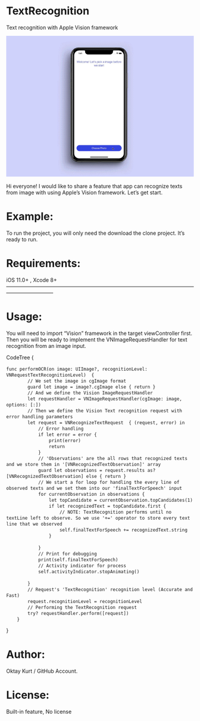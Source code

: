 # TextRecognition
Text recognition with Apple Vision framework

![](oktay-kurt-text-recognition.gif)

Hi everyone! I would like to share a feature that app can recognize texts from image with using Apple’s Vision framework. Let’s get start.

 # Example: 
 To run the project, you will only need the download the clone project. It’s ready to run.

# Requirements: 
iOS 11.0+ , Xcode 8+
—————————————————————————————————————————————
# Usage: 
You will need to import “Vision” framework in the target viewController first. Then you will be ready to implement the VNImageRequestHandler for text recognition from an image input.

CodeTree  {
```
func performOCR(on image: UIImage?, recognitionLevel: VNRequestTextRecognitionLevel)  {
        // We set the image in cgImage format
        guard let image = image?.cgImage else { return }
        // And we define the Vision ImageRequestHandler
        let requestHandler = VNImageRequestHandler(cgImage: image, options: [:])
        // Then we define the Vision Text recognition request with error handling parameters
        let request = VNRecognizeTextRequest  { (request, error) in
            // Error handling
            if let error = error {
                print(error)
                return
            }
            // 'Observations' are the all rows that recognized texts and we store them in '[VNRecognizedTextObservation]' array
            guard let observations = request.results as? [VNRecognizedTextObservation] else { return }
            // We start a for loop for handling the every line of observed texts and we set them into our 'finalTextForSpeech' input
            for currentObservation in observations {
                let topCandidate = currentObservation.topCandidates(1)
                if let recognizedText = topCandidate.first {
                    // NOTE: TextRecognition performs until no textLine left to observe. So we use '+=' operator to store every text line that we observed
                    self.finalTextForSpeech += recognizedText.string
                }
                
            }
            // Print for debugging
            print(self.finalTextForSpeech)
            // Activity indicator for process
            self.activityIndicator.stopAnimating()
            
        }
        // Request's 'TextRecognition' recognition level (Accurate and Fast)
        request.recognitionLevel = recognitionLevel
        // Performing the TextRecognition request
        try? requestHandler.perform([request])
    }
```
}

# Author: 
Oktay Kurt / GitHub Account.

# License: 
Built-in feature, No license


